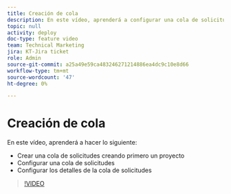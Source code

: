 ```yaml
---
title: Creación de cola
description: En este vídeo, aprenderá a configurar una cola de solicitudes y a establecer los detalles de la cola.
topic: null
activity: deploy
doc-type: feature video
team: Technical Marketing
jira: KT-Jira ticket
role: Admin
source-git-commit: a25a49e59ca483246271214886ea4dc9c10e8d66
workflow-type: tm+mt
source-wordcount: '47'
ht-degree: 0%

---
```


# Creación de cola

En este vídeo, aprenderá a hacer lo siguiente:

* Crear una cola de solicitudes creando primero un proyecto
* Configurar una cola de solicitudes
* Configurar los detalles de la cola de solicitudes

>[!VIDEO](https://video.tv.adobe.com/v/335221/?quality=12&learn=on)
